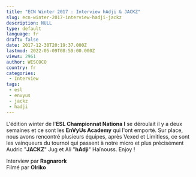 ```yaml
---
title: "ECN Winter 2017 : Interview hAdji & JACKZ"
slug: ecn-winter-2017-interview-hadji-jackz
description: NULL
type: default
language: fr
draft: false
date: 2017-12-30T20:19:37.000Z
lastmod: 2022-05-09T08:59:00.000Z
views: 2961
author: WESCOCO
country: fr
categories:
 - Interview
tags:
 - esl
 - envyus
 - jackz
 - hadji
---
```

L'édition winter de l'**ESL Championnat Nationa** **l** se déroulait il y a deux semaines et ce sont les **EnVyUs Academy** qui l'ont emporté. Sur place, nous avons rencontré plusieurs équipes, après Vexed et Limitless, ce sont les vainqueurs du tournoi qui passent à notre micro et plus précisément Audric "**JACKZ**" Jug et Ali "**hAdji**" Haïnouss. Enjoy !

Interview par **Ragnarork**  
Filmé par **Olriko**
